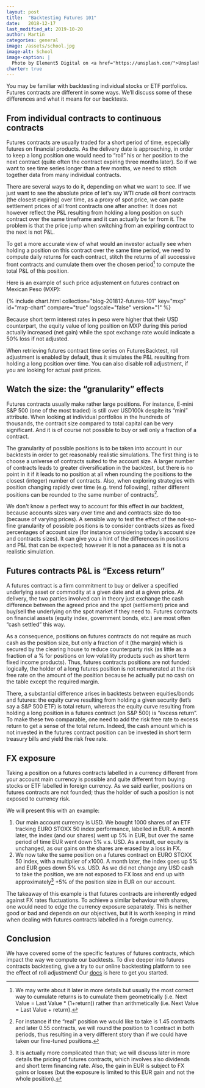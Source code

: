 ```yaml
---
layout: post
title:  "Backtesting Futures 101"
date:   2018-12-17
last_modified_at: 2019-10-20
author: Martin
categories: general
image: /assets/school.jpg
image-alt: School 
image-caption: |
  Photo by Element5 Digital on <a href="https://unsplash.com/">Unsplash.com</a>
charter: true
---
```


You may be familiar with backtesting individual stocks or ETF portfolios. Futures contracts are different in some ways. We’ll discuss some of these differences and what it means for our backtests.
<!--more-->

## From individual contracts to continuous contracts

Futures contracts are usually traded for a short period of time, especially futures on financial products. As the delivery date is approaching, in order to keep a long position one would need to “roll” his or her position to the next contract (quite often the contract expiring three months later). So if we want to see time series longer than a few months, we need to stitch together data from many individual contracts.

There are several ways to do it, depending on what we want to see. If we just want to see the absolute price of let's say WTI crude oil front contracts (the closest expiring) over time, as a proxy of spot price, we can paste settlement prices of all front contracts one after another. It does not however reflect the P&L resulting from holding a long position on such contract over the same timeframe and it can actually be far from it. The problem is that the price jump when switching from an expiring contract to the next is not P&L.

To get a more accurate view of what would an investor actually see when holding a position on this contract over the same time period, we need to compute daily returns for each contract, stitch the returns of all successive front contracts and cumulate them over the chosen period[^1] to compute the total P&L of this position.

Here is an example of such price adjustement on futures contract on Mexican Peso (MXP):

{% include chart.html collection="blog-201812-futures-101" key="mxp" id="mxp-chart" compare="true" logscale="false" version="1" %}

Because short term interest rates in peso were higher that their USD counterpart, the equity value of long position on MXP during this period actually increased (net gain) while the spot exchange rate would indicate a 50% loss if not adjusted.

When retrieving futures contract time series on FuturesBacktest, roll adjustment is enabled by default, thus it simulates the P&L resulting from holding a long position over time. You can also disable roll adjustment, if you are looking for actual past prices.  

[^1]: We may write about it later in more details but usually the most correct way to cumulate returns is to cumulate them geometrically (i.e. Next Value = Last Value * (1+return)) rather than arithmetically (i.e. Next Value = Last Value + return).

## Watch the size: the “granularity” effects

Futures contracts usually make rather large positions. For instance, E-mini S&P 500 (one of the most traded) is still over USD100k despite its “mini” attribute. When looking at individual portfolios in the hundreds of thousands, the contract size compared to total capital can be very significant. And it is of course not possible to buy or sell only a fraction of a contract.

The granularity of possible positions is to be taken into account in our backtests in order to get reasonably realistic simulations. The first thing is to choose a universe of contracts suited to the account size. A larger number of contracts leads to greater diversification in the backtest, but there is no point in it if it leads to no position at all when rounding the positions to the closest (integer) number of contracts. Also, when exploring strategies with position changing rapidly over time (e.g. trend following), rather different positions can be rounded to the same number of contracts[^2].

[^2]: For instance if the “real” position we would like to take is 1.45 contracts and later 0.55 contracts, we will round the position to 1 contract in both periods, thus resulting in a very different story than if we could have taken our fine-tuned positions.

We don't know a perfect way to account for this effect in our backtest, because accounts sizes vary over time and and contracts size do too (because of varying prices). A sensible way to test the effect of the not-so-fine granularity of possible positions is to consider contracts sizes as fixed percentages of account size (for instance considering today’s account size and contracts sizes). It can give you a hint of the differences in positions and P&L that can be expected; however it is not a panacea as it is not a realistic simulation.

## Futures contracts P&L is “Excess return”

A futures contract is a firm commitment to buy or deliver a specified underlying asset or commodity at a given date and at a given price. At delivery, the two parties involved can in theory just exchange the cash difference between the agreed price and the spot (settlement) price and buy/sell the underlying on the spot market if they need to. Futures contracts on financial assets (equity index, government bonds, etc.) are most often “cash settled” this way.

As a consequence, positions on futures contracts do not require as much cash as the position size, but only a fraction of it (the margin) which is secured by the clearing house to reduce counterparty risk (as little as a fraction of a % for positions on low volatility products such as short term fixed income products). Thus, futures contracts positions are not funded: logically, the holder of a long futures position is not remunerated at the risk free rate on the amount of the position because he actually put no cash on the table except the required margin.

There, a substantial difference arises in backtests between equities/bonds and futures: the equity curve resulting from holding a given security (let’s say a S&P 500 ETF) is total return, whereas the equity curve resulting from holding a long position in a futures contract (on S&P 500) is “excess return”. To make these two comparable, one need to add the risk free rate to excess return to get a sense of the total return. Indeed, the cash amount which is not invested in the futures contract position can be invested in short term treasury bills and yield the risk free rate.

## FX exposure

Taking a position on a futures contracts labelled in a currency different from your account main currency is possible and quite different from buying stocks or ETF labelled in foreign currency. As we said earlier, positions on futures contracts are not founded; thus the holder of such a position is not exposed to currency risk.

We will present this with an example:

1. Our main account currency is USD. We bought 1000 shares of an ETF tracking EURO STOXX 50 index performance, labelled in EUR. A month later, the index (and our shares) went up 5% in EUR, but over the same period of time EUR went down 5% v.s. USD. As a result, our equity is unchanged, as our gains on the shares are erased by a loss in FX.
2. We now take the same position on a futures contract on EURO STOXX 50 index, with a multiplier of x1000. A month later, the index goes up 5% and EUR goes down 5% v.s. USD. As we did not change any USD cash to take the position, we are not exposed to FX loss and end up with approximately[^3] +5% of the position size in EUR on our account.

[^3]: It is actually more complicated than that; we will discuss later in more details the pricing of futures contracts, which involves also dividends and short term financing rate. Also, the gain in EUR is subject to FX gains or losses (but the exposure is limited to this EUR gain and not the whole position).

The takeaway of this example is that futures contracts are inherently edged against FX rates fluctuations. To achieve a similar behaviour with shares, one would need to edge the currency exposure separately. This is neither good or bad and depends on our objectives, but it is worth keeping in mind when dealing with futures contracts labelled in a foreign currency.

## Conclusion

We have covered some of the specific features of futures contracts, which impact the way we compute our backtests. To dive deeper into futures contracts backtesting, give a try to our online backtesting platform to see the effect of roll adjustment! Our [docs](/docs/) is here to get you started.